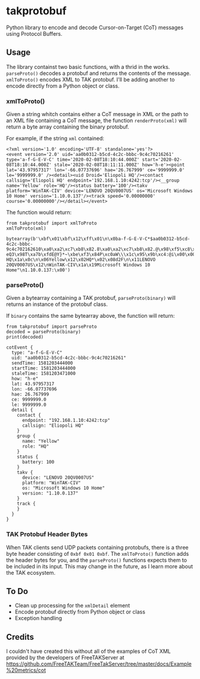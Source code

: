 # takprotobuf

Python library to encode and decode Cursor-on-Target (CoT) messages using Protocol Buffers.

## Usage

The library containst two basic functions, with a thrid in the works.   `parseProto()` decodes a protobuf and returns the contents of the message.  `xmlToProto()` encodes XML to TAK protobuf.  I'll be adding another to encode directly from a Python object or class.

### xmlToProto()

Given a string whitch contains either a CoT message in XML or the path to an XML file containing a CoT message, the function `renderProto(xml)` will return a byte array containing the binary protobuf.

For example, if the string `xml` contained:
```
<?xml version='1.0' encoding='UTF-8' standalone='yes'?>
<event version='2.0' uid='aa0b0312-b5cd-4c2c-bbbc-9c4c70216261' type='a-f-G-E-V-C' time='2020-02-08T18:10:44.000Z' start='2020-02-08T18:10:44.000Z' stale='2020-02-08T18:11:11.000Z' how='h-e'><point lat='43.97957317' lon='-66.07737696' hae='26.767999' ce='9999999.0' le='9999999.0' /><detail><uid Droid='Eliopoli HQ'/><contact callsign='Eliopoli HQ' endpoint='192.168.1.10:4242:tcp'/><__group name='Yellow' role='HQ'/><status battery='100'/><takv platform='WinTAK-CIV' device='LENOVO 20QV0007US' os='Microsoft Windows 10 Home' version='1.10.0.137'/><track speed='0.00000000' course='0.00000000'/></detail></event>
```
The function would return:
```
from takprotobuf import xmlToProto
xmlToProto(xml)

bytearray(b'\xbf\x01\xbf\x12\xff\x01\n\x0ba-f-G-E-V-C*$aa0b0312-b5cd-4c2c-bbbc-9c4c702162610\xa0\xa2\xc7\xb8\x82.8\xa0\xa2\xc7\xb8\x82.@\x98\xf5\xc8\xb8\x82.J\x03h-eQ3\x98T\xa7b\xfdE@Y}*~\xbe\xf3\x84P\xc0aW\\\x1c\x95\x9b\xc4:@i\x00\x00\x00\xe0\xcf\x12cAq\x00\x00\x00\xe0\xcf\x12cAz\x82\x01\x12$\n\x15192.168.1.10:4242:tcp\x12\x0bEliopoli HQ\x1a\x0c\n\x06Yellow\x12\x02HQ*\x02\x08d2F\n\x11LENOVO 20QV0007US\x12\nWinTAK-CIV\x1a\x19Microsoft Windows 10 Home"\n1.10.0.137:\x00')
```

### parseProto()

Given a bytearray containing a TAK protobuf, `parseProto(binary)` will returns an instance of the protobuf class.

If `binary` contains the same bytearray above, the function will return:
```
from takprotobuf import parseProto
decoded = parseProto(binary)
print(decoded)

cotEvent {
  type: "a-f-G-E-V-C"
  uid: "aa0b0312-b5cd-4c2c-bbbc-9c4c70216261"
  sendTime: 1581203444000
  startTime: 1581203444000
  staleTime: 1581203471000
  how: "h-e"
  lat: 43.97957317
  lon: -66.07737696
  hae: 26.767999
  ce: 9999999.0
  le: 9999999.0
  detail {
    contact {
      endpoint: "192.168.1.10:4242:tcp"
      callsign: "Eliopoli HQ"
    }
    group {
      name: "Yellow"
      role: "HQ"
    }
    status {
      battery: 100
    }
    takv {
      device: "LENOVO 20QV0007US"
      platform: "WinTAK-CIV"
      os: "Microsoft Windows 10 Home"
      version: "1.10.0.137"
    }
    track {
    }
  }
}
```

### TAK Protobuf Header Bytes

When TAK clients send UDP packets containing protobufs, there is a three byte header consisting of `0xbf 0x01 0xbf`.  The `xmlToProto()` function adds the header bytes for you, and the `parseProto()` functions expects them to be included in its input.  This may change in the future, as I learn more about the TAK ecosystem.

## To Do

- Clean up processing for the `xmlDetail` element
- Encode protobuf directly from Python object or class
- Exception handling

## Credits

I couldn't have created this without all of the examples of CoT XML provided by the developers of FreeTAKServer at https://github.com/FreeTAKTeam/FreeTakServer/tree/master/docs/Example%20metrics/cot
